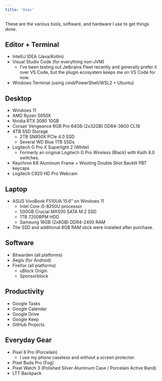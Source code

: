 ```yaml
---
title: 'Uses'
---
```


These are the various tools, software, and hardware I use to get things done.

## Editor + Terminal
* IntelliJ IDEA (Java/Kotlin)
* Visual Studio Code (for everything non-JVM)
  * I've been testing out Jetbrains Fleet recently and generally prefer it over VS Code, but the plugin ecosystem keeps me on VS Code for now.
* Windows Terminal (using cmd/PowerShell/WSL2 + Ubuntu)

## Desktop
* Windows 11
* AMD Ryzen 5950X
* Nvidia RTX 3080 10GB
* Corsair Vengeance RGB Pro 64GB (2x32GB) DDR4-3600 CL18
* 4TB SSD Storage
  * 2TB SN850X PCIe 4.0 SSD
  * Several WD Blue 1TB SSDs
* Logitech G Pro X Superlight 2 (White)
  * Formerly an original Logitech G Pro Wireless (Black) with Kailh 8.0 switches.
* Keychron K8 Aluminum Frame + Wooting Double Shot Backlit PBT keycaps
* Logitech C920 HD Pro Webcam

## Laptop
* ASUS VivoBook F510UA 15.6” on Windows 11
  * Intel Core i5-8250U processor
  * 500GB Crucial MX500 SATA M.2 SSD
  * 1TB 7200RPM HDD
  * Samsung 16GB (2x8GB) DDR4-2400 RAM
* The SSD and additional 8GB RAM stick were installed after purchase.

## Software
* Bitwarden (all platforms)
* Aegis (for Android)
* Firefox (all platforms)
  * uBlock Origin
  * Sponsorblock

## Productivity
* Google Tasks
* Google Calendar
* Google Drive
* Google Keep
* GitHub Projects

## Everyday Gear
* Pixel 8 Pro (Porcelain)
  * I use my phone caseless and without a screen protector.
* Pixel Buds Pro (Fog)
* Pixel Watch 3 (Polished Silver Aluminum Case / Porcelain Active Band)
* LTT Backpack